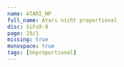```yaml
---
name: ATARI_NP
full_name: Atari nicht proportional
disc: SiFoX-8
page: 29/1
missing: true
monospace: true
tags: [Unproportional]
---
```


